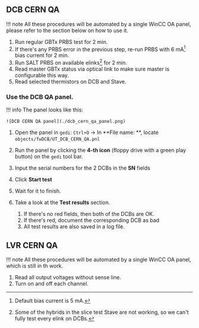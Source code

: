## DCB CERN QA

!!! note
    All these procedures will be automated by a single WinCC OA panel, please
    refer to the section below on how to use it.

1. Run regular GBTx PRBS test for 2 min.
2. If there's any PRBS error in the previous step, re-run PRBS with 6 mA[^1]
   bias current for 2 min.
3. Run SALT PRBS on available elinks[^2] for 2 min.
4. Read master GBTx status via optical link to make sure master is configurable
   this way.
5. Read selected thermistors on DCB and Stave.


[^1]: Default bias current is 5 mA.
[^2]: Some of the hybrids in the slice test Stave are not working, so we can't
      fully test every elink on DCBs.


### Use the DCB QA panel.

!!! info
    The panel looks like this:

    ![DCB CERN QA panel](./dcb_cern_qa_panel.png)


1. Open the panel in `gedi`: `Ctrl+O` -> In **File name: **, locate `objects/fwDCB/UT_DCB_CERN_QA.pnl`
2. Run the panel by clicking the **4-th icon** (floppy drive with a green play
   button) on the `gedi` tool bar.
3. Input the serial numbers for the 2 DCBs in the **SN** fields
4. Click **Start test**
5. Wait for it to finish.
6. Take a look at the **Test results** section.

    1. If there's no red fields, then both of the DCBs are OK.
    2. If there's red, document the corresponding DCB as bad
    3. All test results are also saved in a log file.


## LVR CERN QA

!!! note
    All these procedures will be automated by a single WinCC OA panel, which is
    still in th work.

1. Read all output voltages without sense line.
2. Turn on and off each channel.
